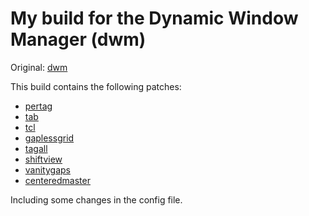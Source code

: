 # My build for the Dynamic Window Manager (dwm)

Original: [dwm](https://dwm.suckless.org/)

This build contains the following patches:
  * [pertag](https://dwm.suckless.org/patches/pertag/)
  * [tab](https://dwm.suckless.org/patches/tab/)
  * [tcl](https://dwm.suckless.org/patches/three-column/)
  * [gaplessgrid](https://dwm.suckless.org/patches/gaplessgrid/)
  * [tagall](https://dwm.suckless.org/patches/tagall/)
  * [shiftview](https://lists.suckless.org/dev/1104/7590.html)
  * [vanitygaps](https://dwm.suckless.org/patches/vanitygaps/)
  * [centeredmaster](https://dwm.suckless.org/patches/centeredmaster/)

Including some changes in the config file.
